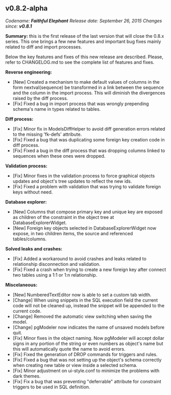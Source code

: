 v0.8.2-alpha
------
<em>Codename: <strong>Faithful Elephant</strong></em>
<em>Release date: September 26, 2015</em>
<em>Changes since: <strong>v0.8.1</strong></em><br/>

<strong>Summary:</strong> this is the first release of the last version that will close the 0.8.x series. This one brings a few new features and important bug fixes mainly related to diff and import processes.<br/>

Below the key features and fixes of this new release are described. Please, refer to CHANGELOG.md to see the complete list of features and fixes.<br/>

<strong>Reverse engineering:</strong> <br/>
* [New] Created a mechanism to make default values of columns in the form nextval(sequence) be transformed in a link between the sequence and the column in the import process. This will diminish the divergences raised by the diff process.
* [Fix] Fixed a bug in import process that was wrongly prepending schema's name in types related to tables.

<strong>Diff process:</strong> </br>
* [Fix] Minor fix in ModelsDiffHelper to avoid diff generation errors related to the missing 'fk-defs' attribute.
* [Fix] Fixed a bug that was duplicating some foreign key creation code in diff process.
* [Fix] Fixed a bug in the diff process that was dropping columns linked to sequences when these ones were dropped.

<strong>Validation process:</strong> </br>
* [Fix] Minor fixes in the validation process to force graphical objects updates and object's tree updates to reflect the new ids.
* [Fix] Fixed a problem with validation that was trying to validate foreign keys without need.

<strong>Database explorer:</strong> <br/>
* [New] Columns that compose primary key and unique key are exposed as children of the constraint in the object tree at DatabaseExplorerWidget.
* [New] Foreign key objects selected in DatabaseExplorerWidget now expose, in two children items, the source and referenced tables/columns.

<strong>Solved leaks and crashes:</strong> <br/>
* [Fix] Added a workaround to avoid crashes and leaks related to relationship disconnection and validation.
* [Fix] Fixed a crash when trying to create a new foreign key after connect two tables using a 1:1 or 1:n relationship.

<strong>Miscelaneous:</strong> <br/>
* [New] NumberedTextEditor now is able to set a custom tab width.
* [Change] When using snippets in the SQL execution field the current code will not be cleaned up, instead the snippet will be appended to the current code.
* [Change] Removed the automatic view switching when saving the model.
* [Change] pgModeler now indicates the name of unsaved models before quit.
* [Fix] Minor fixes in the object naming. Now pgModeler will accept dollar signs in any portion of the string or even numbers as object's name but this will automatically quote the name to avoid errors.
* [Fix] Fixed the generation of DROP commands for triggers and rules.
* [Fix] Fixed a bug that was not setting up the object's schema correctly when creating new table or view inside a selected schema.
* [Fix] Minor adjustment on ui-style.conf to minimize the problems with dark themes.
* [Fix] Fix a bug that was preventing "deferrable" attribute for constraint triggers to be used in SQL definition.